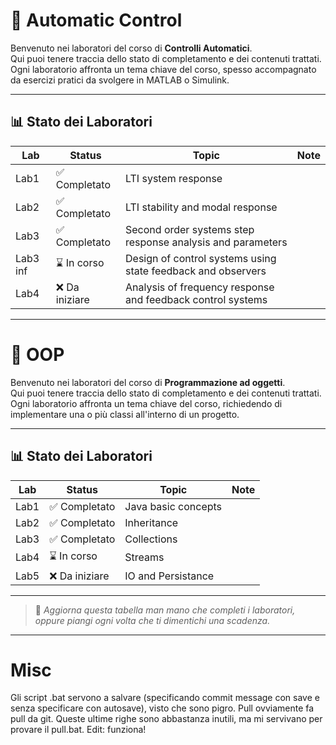 # 🚀 Automatic Control

Benvenuto nei laboratori del corso di **Controlli Automatici**.  
Qui puoi tenere traccia dello stato di completamento e dei contenuti trattati.
Ogni laboratorio affronta un tema chiave del corso, spesso accompagnato da esercizi pratici da svolgere in MATLAB o Simulink.

---

## 📊 Stato dei Laboratori

| Lab       | Status         | Topic            | Note                      |
|-----------|----------------|------------------|---------------------------|
| Lab1      | ✅ Completato   | LTI system response|                          |
| Lab2      | ✅ Completato   | LTI stability and modal response|                          |
| Lab3      | ✅ Completato   | Second order systems step response analysis and parameters |                          |
| Lab3 inf  | ⌛ In corso  | Design of control systems using state feedback and observers|                          |
| Lab4      | ❌ Da iniziare  | Analysis of frequency response and feedback control systems |                          |

---
# 🚀 OOP

Benvenuto nei laboratori del corso di **Programmazione ad oggetti**.  
Qui puoi tenere traccia dello stato di completamento e dei contenuti trattati.  
Ogni laboratorio affronta un tema chiave del corso, richiedendo di implementare una o più classi all'interno di un progetto.

---

## 📊 Stato dei Laboratori

| Lab       | Status         | Topic            | Note                      |
|-----------|----------------|------------------|---------------------------|
| Lab1      | ✅ Completato   | Java basic concepts|                          |
| Lab2      | ✅ Completato   | Inheritance|                          |
| Lab3      | ✅ Completato   | Collections |                          |
| Lab4  | ⌛ In corso| Streams|                          |
| Lab5      | ❌ Da iniziare  | IO and Persistance |                          |

---

> 🔧 *Aggiorna questa tabella man mano che completi i laboratori, oppure piangi ogni volta che ti dimentichi una scadenza.*

---
# Misc

Gli script .bat servono a salvare (specificando commit message con save e senza specificare con autosave), visto che sono pigro. Pull ovviamente fa pull da git. Queste ultime righe sono abbastanza inutili, ma mi servivano per provare il pull.bat. Edit: funziona!
